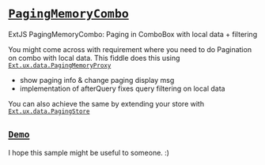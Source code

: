 [`PagingMemoryCombo`][0]
=======================

ExtJS PagingMemoryCombo: Paging in ComboBox with local data + filtering


You might come across with requirement where you need to do Pagination on combo with local data.
This fiddle does this using [`Ext.ux.data.PagingMemoryProxy`][1]
+ show paging info & change paging display msg
+ implementation of afterQuery fixes query filtering on local data

You can also achieve the same by extending your store with [`Ext.ux.data.PagingStore`][2]

[`Demo`][3]
----------


I hope this sample might be useful to someone. :)


  [0]: http://www.sencha.com/forum/showthread.php?283526-PagingMemoryCombo-Paging-Combo-with-local-data-filtering
  [1]: http://docs.sencha.com/extjs/4.2.1/#!/api/Ext.ux.data.PagingMemoryProxy
  [2]: http://sencha.com/forum/showthread.php?t=71532
  [3]: https://fiddle.sencha.com/#fiddle/4l5
